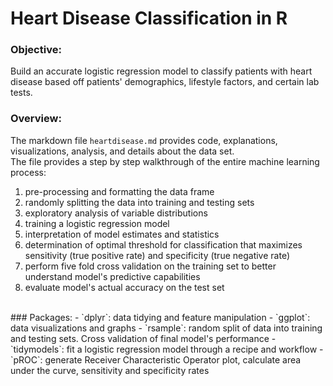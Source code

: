 # Heart Disease Classification in R
### Objective: 
Build an accurate logistic regression model to classify patients with heart disease based off patients' demographics, lifestyle factors, and certain lab tests. 
<br>
### Overview:
The markdown file `heartdisease.md` provides code, explanations, visualizations, analysis, and details about the data set. <br> 
The file provides a step by step walkthrough of the entire machine learning process:
 1. pre-processing and formatting the data frame
 2. randomly splitting the data into training and testing sets
 3. exploratory analysis of variable distributions
 4. training a logistic regression model
 5. interpretation of model estimates and statistics
 6. determination of optimal threshold for classification that maximizes sensitivity (true positive rate) and specificity (true negative rate) 
 7. perform five fold cross validation on the training set to better understand model's predictive capabilities 
 8. evaluate model's actual accuracy on the test set
<br>
### Packages:
- `dplyr`: data tidying and feature manipulation 
- `ggplot`: data visualizations and graphs 
- `rsample`: random split of data into training and testing sets. Cross validation of final model's performance 
- `tidymodels`: fit a logistic regression model through a recipe and workflow 
- `pROC`: generate Receiver Characteristic Operator plot, calculate area under the curve, sensitivity and specificity rates 

